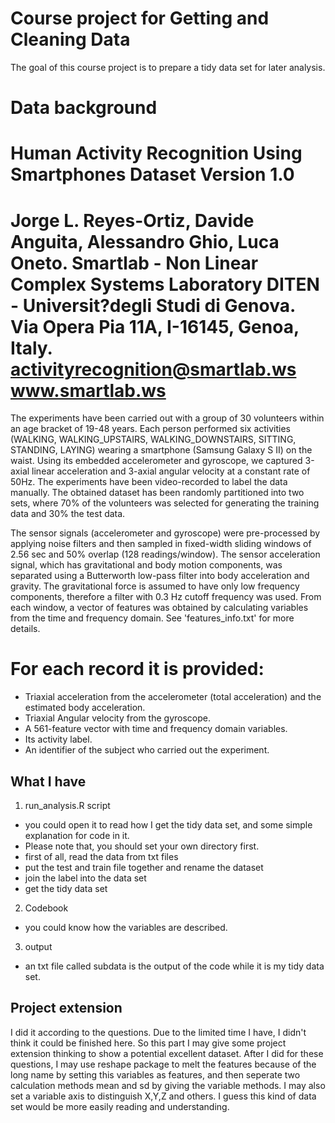 # Course project for Getting and Cleaning Data
The goal of this course project is to prepare a tidy data set for later analysis.

# Data background

Human Activity Recognition Using Smartphones Dataset
Version 1.0
==================================================================
Jorge L. Reyes-Ortiz, Davide Anguita, Alessandro Ghio, Luca Oneto.
Smartlab - Non Linear Complex Systems Laboratory
DITEN - Universit?degli Studi di Genova.
Via Opera Pia 11A, I-16145, Genoa, Italy.
activityrecognition@smartlab.ws
www.smartlab.ws
==================================================================

The experiments have been carried out with a group of 30 volunteers within an age bracket of 19-48 years. Each person performed six activities (WALKING, WALKING_UPSTAIRS, WALKING_DOWNSTAIRS, SITTING, STANDING, LAYING) wearing a smartphone (Samsung Galaxy S II) on the waist. Using its embedded accelerometer and gyroscope, we captured 3-axial linear acceleration and 3-axial angular velocity at a constant rate of 50Hz. The experiments have been video-recorded to label the data manually. The obtained dataset has been randomly partitioned into two sets, where 70% of the volunteers was selected for generating the training data and 30% the test data. 

The sensor signals (accelerometer and gyroscope) were pre-processed by applying noise filters and then sampled in fixed-width sliding windows of 2.56 sec and 50% overlap (128 readings/window). The sensor acceleration signal, which has gravitational and body motion components, was separated using a Butterworth low-pass filter into body acceleration and gravity. The gravitational force is assumed to have only low frequency components, therefore a filter with 0.3 Hz cutoff frequency was used. From each window, a vector of features was obtained by calculating variables from the time and frequency domain. See 'features_info.txt' for more details. 

For each record it is provided:
======================================

- Triaxial acceleration from the accelerometer (total acceleration) and the estimated body acceleration.
- Triaxial Angular velocity from the gyroscope. 
- A 561-feature vector with time and frequency domain variables. 
- Its activity label. 
- An identifier of the subject who carried out the experiment.

## What I have
1. run_analysis.R script
  - you could open it to read how I get the tidy data set, and some simple explanation for code in it.
  - Please note that, you should set  your own directory first.
  - first of all, read the data from txt files
  - put the test and train file together and rename the dataset 
  - join the label into the data set
  - get the tidy data set
2. Codebook
  - you could know how the variables are described.
3. output   
  - an txt file called subdata is the output of the code while it is my tidy data set.

## Project extension
I did it according to the questions. Due to the limited time I have, I didn't think it could be finished here. So this part I may give some project extension thinking to show a potential excellent dataset. After I did for these questions, I may use reshape package to melt the features because of the long name by setting this variables as features, and then seperate two calculation methods mean and sd by giving the variable methods. I may also set a variable axis to distinguish X,Y,Z and others. I guess this kind of data set would be more easily reading and understanding. 
